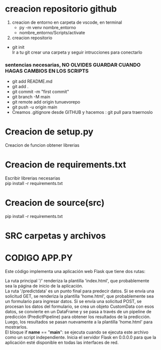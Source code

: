  
  # creacion repositorio github
 
1. creacion de entorno en carpeta de vscode, en terminal  <br>
    - py -m venv nombre_entorno <br>
    - nombre_entorno/Scripts/activate
2. creacion repositorio
  - git init <br>
  Ir a tu git crear una carpeta y seguir intrucciones para conectarlo <br>
   ### sentencias necesarias, NO OLVIDES GUARDAR CUANDO HAGAS CAMBIOS EN LOS SCRIPTS
  - git add README.md  <br>
  - git add . <br>
  - git commit -m "first commit" <br>
  - git branch -M main <br>
  - git remote add origin tunuevorepo <br>
  - git push -u origin main <br>
  - Creamos .gitignore desde GITHUB y hacemos : git pull para traernoslo <br>

# Creacion de setup.py
Creacion de funcion obtener librerias
# Creacion de requirements.txt
  Escribir librerias necesarias <br>
  pip install -r requirements.txt
# Creacion de source(src)
  pip install -r requirements.txt

# SRC carpetas y archivos

# CODIGO APP.PY
Este código implementa una aplicación web Flask que tiene dos rutas:

La ruta principal '/' renderiza la plantilla 'index.html', que probablemente sea la página de inicio de la aplicación. <br>
La ruta '/predictdata' es un punto final para predecir datos. Si se envía una solicitud GET, se renderiza la plantilla 'home.html', que probablemente sea un formulario para ingresar datos. Si se envía una solicitud POST, se procesan los datos del formulario, se crea un objeto CustomData con esos datos, se convierte en un DataFrame y se pasa a través de un pipeline de predicción (PredictPipeline) para obtener los resultados de la predicción. Luego, los resultados se pasan nuevamente a la plantilla 'home.html' para mostrarlos.<br>
El bloque if __name__ == "__main__": se ejecuta cuando se ejecuta este archivo como un script independiente. Inicia el servidor Flask en 0.0.0.0 para que la aplicación esté disponible en todas las interfaces de red.
     